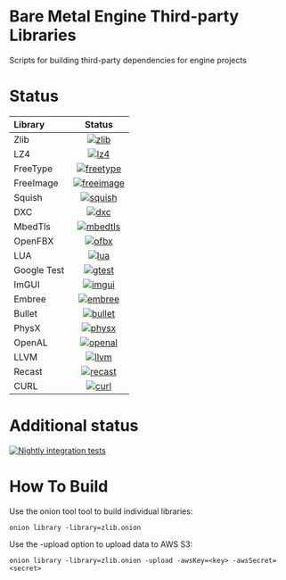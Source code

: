 # Bare Metal Engine Third-party Libraries
Scripts for building third-party dependencies for engine projects

# Status

| Library           | Status |
| :---------------- | :----: |
| Zlib              | [![zlib](https://github.com/BareMetalEngine/thirdparty/actions/workflows/build_single_zlib.yml/badge.svg?branch=main)](https://github.com/BareMetalEngine/thirdparty/actions/workflows/build_single_zlib.yml) |
| LZ4               | [![lz4](https://github.com/BareMetalEngine/thirdparty/actions/workflows/build_single_lz4.yml/badge.svg?branch=main)](https://github.com/BareMetalEngine/thirdparty/actions/workflows/build_single_lz4.yml) |
| FreeType          | [![freetype](https://github.com/BareMetalEngine/thirdparty/actions/workflows/build_single_freetype.yml/badge.svg?branch=main)](https://github.com/BareMetalEngine/thirdparty/actions/workflows/build_single_freetype.yml) |
| FreeImage         | [![freeimage](https://github.com/BareMetalEngine/thirdparty/actions/workflows/build_single_freeimage.yml/badge.svg?branch=main)](https://github.com/BareMetalEngine/thirdparty/actions/workflows/build_single_freeimage.yml) |
| Squish            | [![squish](https://github.com/BareMetalEngine/thirdparty/actions/workflows/build_single_squish.yml/badge.svg?branch=main)](https://github.com/BareMetalEngine/thirdparty/actions/workflows/build_single_squish.yml) |
| DXC               | [![dxc](https://github.com/BareMetalEngine/thirdparty/actions/workflows/build_single_dxc.yml/badge.svg?branch=main)](https://github.com/BareMetalEngine/thirdparty/actions/workflows/build_single_dxc.yml)
| MbedTls           | [![mbedtls](https://github.com/BareMetalEngine/thirdparty/actions/workflows/build_single_mbedtls.yml/badge.svg?branch=main)](https://github.com/BareMetalEngine/thirdparty/actions/workflows/build_single_mbedtls.yml)
| OpenFBX           | [![ofbx](https://github.com/BareMetalEngine/thirdparty/actions/workflows/build_single_ofbx.yml/badge.svg?branch=main)](https://github.com/BareMetalEngine/thirdparty/actions/workflows/build_single_ofbx.yml) |
| LUA               | [![lua](https://github.com/BareMetalEngine/thirdparty/actions/workflows/build_single_lua.yml/badge.svg?branch=main)](https://github.com/BareMetalEngine/thirdparty/actions/workflows/build_single_lua.yml) |
| Google Test       | [![gtest](https://github.com/BareMetalEngine/thirdparty/actions/workflows/build_single_gtest.yml/badge.svg?branch=main)](https://github.com/BareMetalEngine/thirdparty/actions/workflows/build_single_gtest.yml) |
| ImGUI             | [![imgui](https://github.com/BareMetalEngine/thirdparty/actions/workflows/build_single_imgui.yml/badge.svg?branch=main)](https://github.com/BareMetalEngine/thirdparty/actions/workflows/build_single_imgui.yml) |
| Embree            | [![embree](https://github.com/BareMetalEngine/thirdparty/actions/workflows/build_single_embree.yml/badge.svg?branch=main)](https://github.com/BareMetalEngine/thirdparty/actions/workflows/build_single_embree.yml) |
| Bullet            | [![bullet](https://github.com/BareMetalEngine/thirdparty/actions/workflows/build_single_bullet.yml/badge.svg?branch=main)](https://github.com/BareMetalEngine/thirdparty/actions/workflows/build_single_bullet.yml) |
| PhysX             | [![physx](https://github.com/BareMetalEngine/thirdparty/actions/workflows/build_single_physx.yml/badge.svg?branch=main)](https://github.com/BareMetalEngine/thirdparty/actions/workflows/build_single_physx.yml) |
| OpenAL            | [![openal](https://github.com/BareMetalEngine/thirdparty/actions/workflows/build_single_openal.yml/badge.svg?branch=main)](https://github.com/BareMetalEngine/thirdparty/actions/workflows/build_single_openal.yml) |
| LLVM              | [![llvm](https://github.com/BareMetalEngine/thirdparty/actions/workflows/build_single_llvm.yml/badge.svg?branch=main)](https://github.com/BareMetalEngine/thirdparty/actions/workflows/build_single_llvm.yml) |
| Recast            | [![recast](https://github.com/BareMetalEngine/thirdparty/actions/workflows/build_single_recast.yml/badge.svg?branch=main)](https://github.com/BareMetalEngine/thirdparty/actions/workflows/build_single_recast.yml) |
| CURL              | [![curl](https://github.com/BareMetalEngine/thirdparty/actions/workflows/build_single_curl.yml/badge.svg?branch=main)](https://github.com/BareMetalEngine/thirdparty/actions/workflows/build_single_culr.yml) |

# Additional status

[![Nightly integration tests](https://github.com/BareMetalEngine/thirdparty/actions/workflows/nightly_test.yml/badge.svg?branch=main)](https://github.com/BareMetalEngine/thirdparty/actions/workflows/nightly_test.yml)

# How To Build
Use the onion tool tool to build individual libraries:

```
onion library -library=zlib.onion
```

Use the -upload option to upload data to AWS S3:

```
onion library -library=zlib.onion -upload -awsKey=<key> -awsSecret=<secret>
```